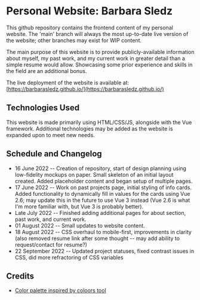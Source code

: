 # Personal Website: Barbara Sledz

This github repository contains the frontend content of my personal website. The 'main' branch will always the most up-to-date live version of the website; other branches may exist for WIP content. 

The main purpose of this website is to provide publicly-available information about myself, my past work, and my current work in greater detail than a simple resume would allow. Showcasing some prior experience and skills in the field are an additional bonus.

The live deployment of the website is available at: [https://barbarasledz.github.io/](https://barbarasledz.github.io/)

## Technologies Used
This website is made primarily using HTML/CSS/JS, alongside with the Vue framework. Additional technologies may be added as the website is expanded upon to meet new needs. 


## Schedule and Changelog
- 16 June 2022 -- Creation of repository, start of design planning using low-fidelity mockups on paper. Small skeleton of an initial layout created. Added placeholder content and began setup of multiple pages.
- 17 June 2022 -- Work on past projects page, initial styling of info cards. Added functionality to dynamically fill in values for the cards using Vue 2.6; may update this in the future to use Vue 3 instead (Vue 2.6 is what I'm more familiar with, but Vue 3 is probably better).
- Late July 2022 -- Finished adding additional pages for about section, past work, and current work. 
- 01 August 2022 -- Small updates to website content.
- 18 August 2022 -- CSS overhaul to mobile-first, improvements in clarity (also removed resume link after some thought -- may add ability to request/contact for resume?)
- 22 September 2022 -- Updated project statuses, fixed contrast issues in CSS, did more refractoring of CSS variables

## Credits
 - [Color palette inspired by coloors tool](https://coolors.co/e7ecef-6096ba-a3cef1-272635-001011) 